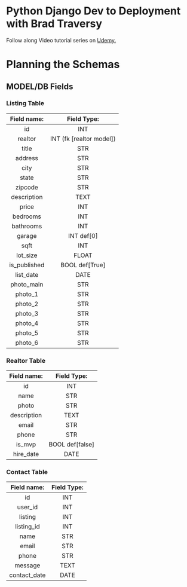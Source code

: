 # Python Django Dev to Deployment with Brad Traversy

Follow along Video tutorial series on <a href="https://www.udemy.com/course/python-django-dev-to-deployment/">Udemy.</a>

# Planning the Schemas

## MODEL/DB Fields

### Listing Table

|Field name:            |Field Type:                |
|:---------------------:|:-------------------------:|
|id                     |INT                        |
|realtor                |INT (fk [realtor model])   |
|title                  |STR                        |
|address                |STR                        |
|city                   |STR                        |
|state                  |STR                        |
|zipcode                |STR                        |
|description            |TEXT                       |
|price                  |INT                        |
|bedrooms               |INT                        |
|bathrooms              |INT                        |
|garage                 |INT def[0]                 |
|sqft                   |INT                        |
|lot_size               |FLOAT                      |
|is_published           |BOOL def[True]             |
|list_date              |DATE                       |
|photo_main             |STR                        |
|photo_1                |STR                        |
|photo_2                |STR                        |
|photo_3                |STR                        |
|photo_4                |STR                        |
|photo_5                |STR                        |
|photo_6                |STR                        |

### Realtor Table

|Field name:            |Field Type:                |
|:---------------------:|:-------------------------:|
|id                     |INT                        |
|name                   |STR                        |
|photo                  |STR                        |
|description            |TEXT                       |
|email                  |STR                        |
|phone                  |STR                        |
|is_mvp                 |BOOL def[false]            |
|hire_date              |DATE                       |

### Contact Table

|Field name:            |Field Type:                |
|:---------------------:|:-------------------------:|
|id                     |INT                        |
|user_id                |INT                        |
|listing                |INT                        |
|listing_id             |INT                        |
|name                   |STR                        |
|email                  |STR                        |
|phone                  |STR                        |
|message                |TEXT                       |
|contact_date           |DATE                       |
